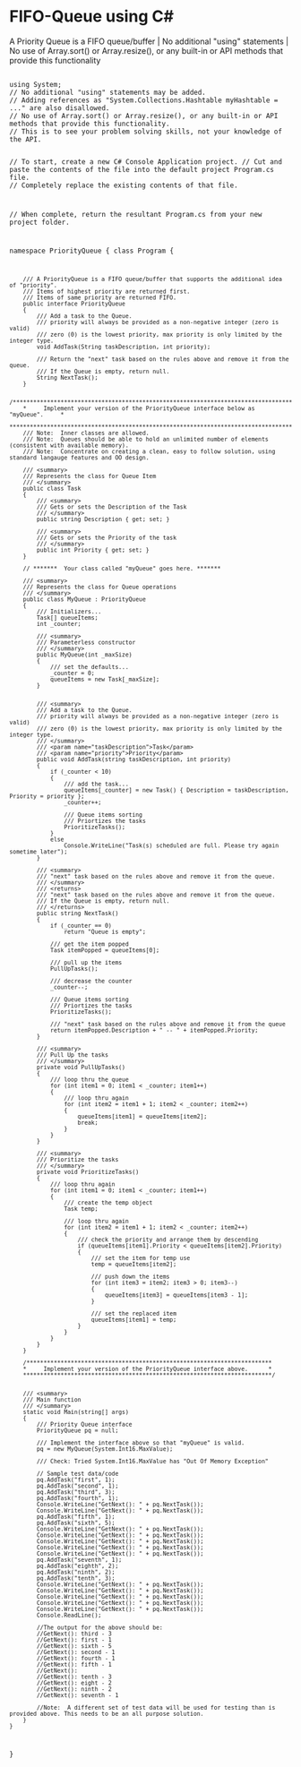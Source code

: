 # FIFO-Queue using C#
A Priority Queue is a FIFO queue/buffer | No additional "using" statements | No use of Array.sort() or Array.resize(), or any built-in or API methods that provide this functionality

<code>
using System;
// No additional "using" statements may be added.
// Adding references as "System.Collections.Hashtable myHashtable = ..." are also disallowed.
// No use of Array.sort() or Array.resize(), or any built-in or API methods that provide this functionality.
// This is to see your problem solving skills, not your knowledge of the API.


// To start, create a new C# Console Application project.
// Cut and paste the contents of the file into the default project Program.cs file.
// Completely replace the existing contents of that file.

// When complete, return the resultant Program.cs from your new project folder.


namespace PriorityQueue
{
    class Program
    {

        /// A PriorityQueue is a FIFO queue/buffer that supports the additional idea of "priority".
        /// Items of highest priority are returned first.
        /// Items of same priority are returned FIFO.
        public interface PriorityQueue
        {
            /// Add a task to the Queue.
            /// priority will always be provided as a non-negative integer (zero is valid)
            /// zero (0) is the lowest priority, max priority is only limited by the integer type.
            void AddTask(String taskDescription, int priority);

            /// Return the "next" task based on the rules above and remove it from the queue.
            /// If the Queue is empty, return null.
            String NextTask();
        }

        /************************************************************************************
        *     Implement your version of the PriorityQueue interface below as "myQueue".     * 
        *************************************************************************************/
        /// Note:  Inner classes are allowed.
        /// Note:  Queues should be able to hold an unlimited number of elements (consistent with available memory).
        /// Note:  Concentrate on creating a clean, easy to follow solution, using standard langauge features and OO design.

        /// <summary>
        /// Represents the class for Queue Item
        /// </summary>
        public class Task
        {
            /// <summary>
            /// Gets or sets the Description of the Task
            /// </summary>
            public string Description { get; set; }

            /// <summary>
            /// Gets or sets the Priority of the task
            /// </summary>
            public int Priority { get; set; }
        }

        // *******  Your class called "myQueue" goes here. *******

        /// <summary>
        /// Represents the class for Queue operations
        /// </summary>
        public class MyQueue : PriorityQueue
        {
            /// Initializers...
            Task[] queueItems;
            int _counter;

            /// <summary>
            /// Parameterless constructor
            /// </summary>
            public MyQueue(int _maxSize)
            {
                /// set the defaults...
                _counter = 0;
                queueItems = new Task[_maxSize];
            }


            /// <summary>
            /// Add a task to the Queue.
            /// priority will always be provided as a non-negative integer (zero is valid)
            /// zero (0) is the lowest priority, max priority is only limited by the integer type.
            /// </summary>
            /// <param name="taskDescription">Task</param>
            /// <param name="priority">Priority</param>
            public void AddTask(string taskDescription, int priority)
            {
                if (_counter < 10)
                {
                    /// add the task...
                    queueItems[_counter] = new Task() { Description = taskDescription, Priority = priority };
                    _counter++;

                    /// Queue items sorting
                    /// Priortizes the tasks
                    PrioritizeTasks();
                }
                else
                    Console.WriteLine("Task(s) scheduled are full. Please try again sometime later");
            }

            /// <summary>
            /// "next" task based on the rules above and remove it from the queue.
            /// </summary>
            /// <returns>
            /// "next" task based on the rules above and remove it from the queue.
            /// If the Queue is empty, return null.
            /// </returns>
            public string NextTask()
            {
                if (_counter == 0)
                    return "Queue is empty";

                /// get the item popped 
                Task itemPopped = queueItems[0];

                /// pull up the items               
                PullUpTasks();

                /// decrease the counter
                _counter--;

                /// Queue items sorting
                /// Priortizes the tasks
                PrioritizeTasks();

                /// "next" task based on the rules above and remove it from the queue
                return itemPopped.Description + " -- " + itemPopped.Priority;
            }

            /// <summary>
            /// Pull Up the tasks
            /// </summary>
            private void PullUpTasks()
            {
                /// loop thru the queue
                for (int item1 = 0; item1 < _counter; item1++)
                {
                    /// loop thru again
                    for (int item2 = item1 + 1; item2 < _counter; item2++)
                    {
                        queueItems[item1] = queueItems[item2];
                        break;
                    }
                }
            }

            /// <summary>
            /// Prioritize the tasks
            /// </summary>
            private void PrioritizeTasks()
            {
                /// loop thru again
                for (int item1 = 0; item1 < _counter; item1++)
                {
                    /// create the temp object
                    Task temp;

                    /// loop thru again
                    for (int item2 = item1 + 1; item2 < _counter; item2++)
                    {
                        /// check the priority and arrange them by descending
                        if (queueItems[item1].Priority < queueItems[item2].Priority)
                        {
                            /// set the item for temp use
                            temp = queueItems[item2];

                            /// push down the items 
                            for (int item3 = item2; item3 > 0; item3--)
                            {
                                queueItems[item3] = queueItems[item3 - 1];
                            }

                            /// set the replaced item
                            queueItems[item1] = temp;
                        }
                    }
                }
            }
        }

        /************************************************************************
        *     Implement your version of the PriorityQueue interface above.      * 
        *************************************************************************/


        /// <summary>
        /// Main function
        /// </summary>
        static void Main(string[] args)
        {
            /// Priority Queue interface
            PriorityQueue pq = null;

            /// Implement the interface above so that "myQueue" is valid.
            pq = new MyQueue(System.Int16.MaxValue);

            /// Check: Tried System.Int16.MaxValue has "Out Of Memory Exception"

            // Sample test data/code
            pq.AddTask("first", 1);
            pq.AddTask("second", 1);
            pq.AddTask("third", 3);
            pq.AddTask("fourth", 1);
            Console.WriteLine("GetNext(): " + pq.NextTask());
            Console.WriteLine("GetNext(): " + pq.NextTask());
            pq.AddTask("fifth", 1);
            pq.AddTask("sixth", 5);
            Console.WriteLine("GetNext(): " + pq.NextTask());
            Console.WriteLine("GetNext(): " + pq.NextTask());
            Console.WriteLine("GetNext(): " + pq.NextTask());
            Console.WriteLine("GetNext(): " + pq.NextTask());
            Console.WriteLine("GetNext(): " + pq.NextTask());
            pq.AddTask("seventh", 1);
            pq.AddTask("eighth", 2);
            pq.AddTask("ninth", 2);
            pq.AddTask("tenth", 3);
            Console.WriteLine("GetNext(): " + pq.NextTask());
            Console.WriteLine("GetNext(): " + pq.NextTask());
            Console.WriteLine("GetNext(): " + pq.NextTask());
            Console.WriteLine("GetNext(): " + pq.NextTask());
            Console.WriteLine("GetNext(): " + pq.NextTask());
            Console.ReadLine();

            //The output for the above should be: 
            //GetNext(): third - 3
            //GetNext(): first - 1
            //GetNext(): sixth - 5
            //GetNext(): second - 1
            //GetNext(): fourth - 1
            //GetNext(): fifth - 1
            //GetNext(): 
            //GetNext(): tenth - 3
            //GetNext(): eight - 2
            //GetNext(): ninth - 2
            //GetNext(): seventh - 1

            //Note:  A different set of test data will be used for testing than is provided above. This needs to be an all purpose solution.
        }
    }
}

</code>
